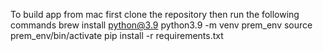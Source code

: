 To build app from mac first clone the repository then run the following commands
brew install python@3.9
python3.9 -m venv prem_env
source prem_env/bin/activate 
pip install -r requirements.txt

